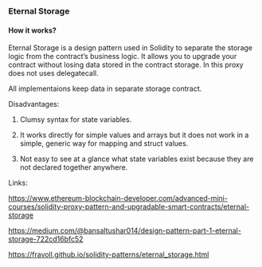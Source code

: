 ### Eternal Storage

#### How it works?

Eternal Storage is a design pattern used in Solidity to separate the storage logic from the contract’s business logic. It allows you to upgrade your contract without losing data stored in the contract storage. In this proxy does not uses delegatecall.

All implementaions keep data in separate storage contract.


Disadvantages:

1. Clumsy syntax for state variables.

2. It works directly for simple values and arrays but it does not work in a simple, generic way for mapping and struct values.

3. Not easy to see at a glance what state variables exist because they are not declared together anywhere.


Links:

https://www.ethereum-blockchain-developer.com/advanced-mini-courses/solidity-proxy-pattern-and-upgradable-smart-contracts/eternal-storage

https://medium.com/@bansaltushar014/design-pattern-part-1-eternal-storage-722cd16bfc52

https://fravoll.github.io/solidity-patterns/eternal_storage.html